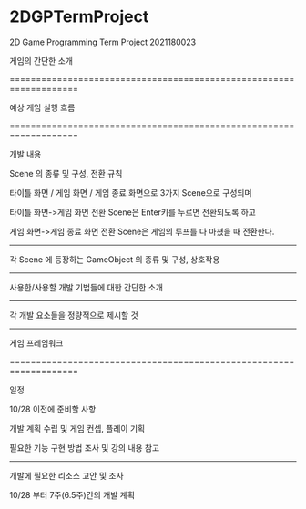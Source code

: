 # 2DGPTermProject
2D Game Programming Term Project 2021180023

게임의 간단한 소개

===================================================================

예상 게임 실행 흐름

===================================================================

개발 내용

Scene 의 종류 및 구성, 전환 규칙

타이틀 화면 / 게임 화면 / 게임 종료 화면으로 3가지 Scene으로 구성되며

타이틀 화면->게임 화면 전환 Scene은 Enter키를 누르면 전환되도록 하고

게임 화면->게임 종료 화면 전환 Scene은 게임의 루프를 다 마쳤을 때 전환한다.

-------------------------------------------------------------------------------------

각 Scene 에 등장하는 GameObject 의 종류 및 구성, 상호작용

-------------------------------------------------------------------------------------

사용한/사용할 개발 기법들에 대한 간단한 소개

-------------------------------------------------------------------------------------

각 개발 요소들을 정량적으로 제시할 것

-------------------------------------------------------------------------------------

게임 프레임워크

===================================================================

일정

10/28 이전에 준비할 사항

개발 계획 수립 및 게임 컨셉, 플레이 기획

필요한 기능 구현 방법 조사 및 강의 내용 참고

-------------------------------------------------------------------------------------

개발에 필요한 리소스 고안 및 조사

10/28 부터 7주(6.5주)간의 개발 계획

